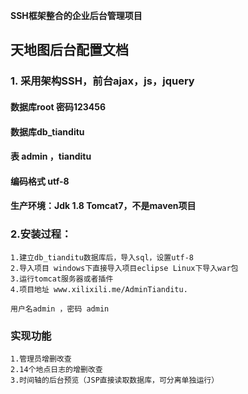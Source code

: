 ﻿**SSH框架整合的企业后台管理项目**

## 天地图后台配置文档

### 1. 采用架构SSH，前台ajax，js，jquery
#### 数据库root 密码123456 
####     数据库db_tianditu 
####    表 admin ，tianditu 
####   编码格式 utf-8 
####  生产环境：Jdk 1.8 Tomcat7，不是maven项目 
### 2.安装过程：
    1.建立db_tianditu数据库后，导入sql，设置utf-8 
    2.导入项目 windows下直接导入项目eclipse Linux下导入war包 
    3.运行tomcat服务器或者插件 
    4.项目地址 www.xilixili.me/AdminTianditu.

    用户名admin ，密码 admin 
### 实现功能 
    1.管理员增删改查 
    2.14个地点日志的增删改查 
    3.时间轴的后台预览（JSP直接读取数据库，可分离单独运行）
 
